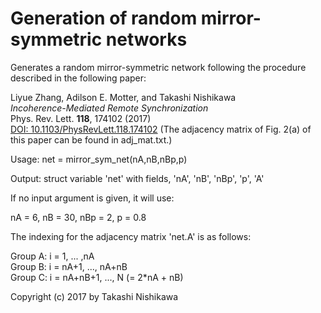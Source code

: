 # Generation of random mirror-symmetric networks

Generates a random mirror-symmetric network following the procedure
described in the following paper:

 Liyue Zhang, Adilson E. Motter, and Takashi Nishikawa  
 *Incoherence-Mediated Remote Synchronization*  
 Phys. Rev. Lett. **118**, 174102 (2017)  
 [DOI: 10.1103/PhysRevLett.118.174102](https://doi.org/10.1103/PhysRevLett.118.174102)
 (The adjacency matrix of Fig. 2(a) of this paper can be found in adj_mat.txt.)
 
Usage: net = mirror_sym_net(nA,nB,nBp,p)

Output: struct variable 'net' with fields, 'nA', 'nB', 'nBp', 'p', 'A'

If no input argument is given, it will use:

  nA = 6, nB = 30, nBp = 2, p = 0.8

The indexing for the adjacency matrix 'net.A' is as follows:

  Group A: i = 1, ... ,nA  
  Group B: i = nA+1, ..., nA+nB  
  Group C: i = nA+nB+1, ..., N (= 2*nA + nB)

Copyright (c) 2017 by Takashi Nishikawa

